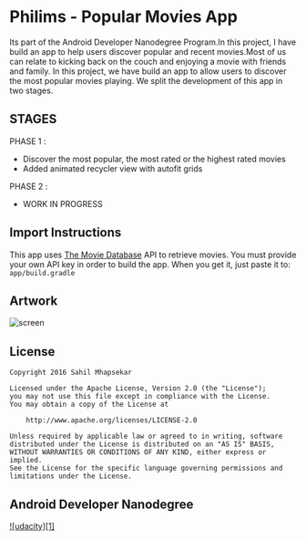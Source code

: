# Philims - Popular Movies App

Its part of the Android Developer Nanodegree Program.In this project, I  have  build an app to help users discover popular and recent movies.Most of us can relate to kicking back on the couch and enjoying a movie with friends and family. In this project, we have  build an app to allow users to discover the most popular movies playing. We  split the development of this app in two stages. 


## STAGES 

PHASE 1 :
* Discover the most popular, the most rated or the highest rated movies
* Added animated recycler view with autofit grids


PHASE 2 : 
* WORK IN PROGRESS


## Import Instructions

This app uses [The Movie Database](https://www.themoviedb.org/documentation/api) API to retrieve movies.
You must provide your own API key in order to build the app. When you get it, just paste it to:
    ```
    app/build.gradle
    ```

## Artwork

![screen](../master/app/src/main/res/drawable-xhdpi/web_hi_res_512.png)



## License

    Copyright 2016 Sahil Mhapsekar

    Licensed under the Apache License, Version 2.0 (the "License");
    you may not use this file except in compliance with the License.
    You may obtain a copy of the License at

        http://www.apache.org/licenses/LICENSE-2.0

    Unless required by applicable law or agreed to in writing, software
    distributed under the License is distributed on an "AS IS" BASIS,
    WITHOUT WARRANTIES OR CONDITIONS OF ANY KIND, either express or implied.
    See the License for the specific language governing permissions and
    limitations under the License.

## Android Developer Nanodegree
[![udacity][1]][2]

[2]: https://www.udacity.com/course/android-developer-nanodegree--nd801
